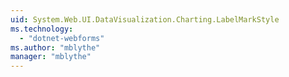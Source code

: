 ```yaml
---
uid: System.Web.UI.DataVisualization.Charting.LabelMarkStyle
ms.technology: 
  - "dotnet-webforms"
ms.author: "mblythe"
manager: "mblythe"
---
```

